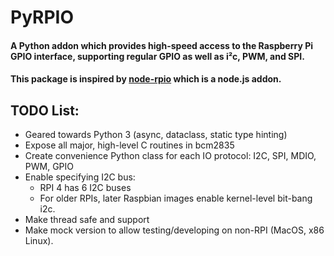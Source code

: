 # PyRPIO


#### A Python addon which provides high-speed access to the Raspberry Pi GPIO interface, supporting regular GPIO as well as i²c, PWM, and SPI.
#### This package is inspired by [node-rpio](https://github.com/jperkin/node-rpio) which is a node.js addon.

## TODO List:

* Geared towards Python 3 (async, dataclass, static type hinting)
* Expose all major, high-level C routines in bcm2835
* Create convenience Python class for each IO protocol: I2C, SPI, MDIO, PWM, GPIO
* Enable specifying I2C bus:
  - RPI 4 has 6 I2C buses
  - For older RPIs, later Raspbian images enable kernel-level bit-bang i2c.
* Make thread safe and support
* Make mock version to allow testing/developing on non-RPI (MacOS, x86 Linux).

